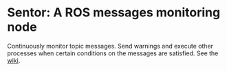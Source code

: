 ﻿# Sentor: A ROS messages monitoring node

Continuously monitor topic messages. Send warnings and execute other processes when certain conditions on the messages are satisfied. See the [wiki](https://github.com/LCAS/sentor/wiki/sentor).

